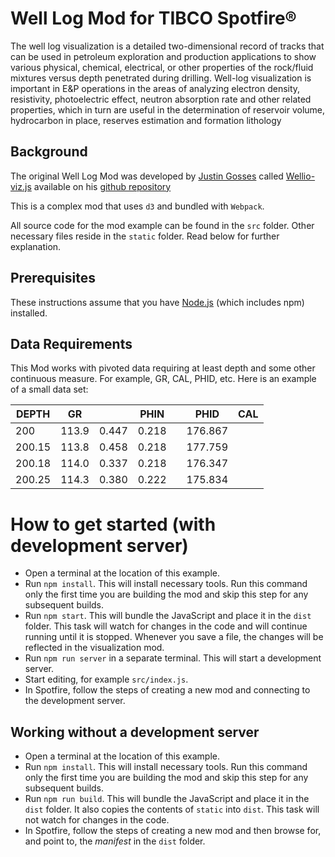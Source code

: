# Well Log Mod for TIBCO Spotfire®
The well log visualization is a detailed two-dimensional record of tracks that can be used in petroleum exploration and production applications to show various physical, chemical, electrical, or other properties of the rock/fluid mixtures versus depth penetrated during drilling. Well-log visualization is important in E&P operations in the areas of analyzing electron density, resistivity, photoelectric effect, neutron absorption rate and other related properties, which in turn are useful in the determination of reservoir volume, hydrocarbon in place, reserves estimation and formation lithology

## Background
The original Well Log Mod was developed by [Justin Gosses](https://www.linkedin.com/in/justingosses/) called [Wellio-viz.js](https://github.com/JustinGOSSES/wellioviz) available on his [github repository](https://github.com/JustinGOSSES/wellioviz) 

This is a complex mod that uses `d3` and bundled with `Webpack`.

All source code for the mod example can be found in the `src` folder. Other necessary files reside in the `static` folder. Read below for further explanation.

## Prerequisites
These instructions assume that you have [Node.js](https://nodejs.org/en/) (which includes npm) installed.

## Data Requirements
This Mod works with pivoted data requiring at least depth and some other continuous measure. For example, GR, CAL, PHID, etc.  Here is an example of a small data set:

| DEPTH | GR   |     | PHIN |    | PHID   | CAL     |
|-------|------|-----|------|----|--------|---------|
| 200   | 113.9| 0.447| 0.218|    | 176.867|         |
| 200.15| 113.8| 0.458| 0.218|    | 177.759|         |
| 200.18| 114.0| 0.337| 0.218|    | 176.347|         |
| 200.25| 114.3| 0.380| 0.222|    | 175.834|         |

# How to get started (with development server)
- Open a terminal at the location of this example.
- Run `npm install`. This will install necessary tools. Run this command only the first time you are building the mod and skip this step for any subsequent builds.
- Run `npm start`. This will bundle the JavaScript and place it in the `dist` folder. This task will watch for changes in the code and will continue running until it is stopped. Whenever you save a file, the changes will be reflected in the visualization mod.
- Run `npm run server` in a separate terminal. This will start a development server.
- Start editing, for example `src/index.js`.
- In Spotfire, follow the steps of creating a new mod and connecting to the development server.

## Working without a development server
- Open a terminal at the location of this example.
- Run `npm install`. This will install necessary tools. Run this command only the first time you are building the mod and skip this step for any subsequent builds.
- Run `npm run build`. This will bundle the JavaScript and place it in the `dist` folder. It also copies the contents of `static` into `dist`. This task will not watch for changes in the code.
- In Spotfire, follow the steps of creating a new mod and then browse for, and point to, the _manifest_ in the `dist` folder.
  
